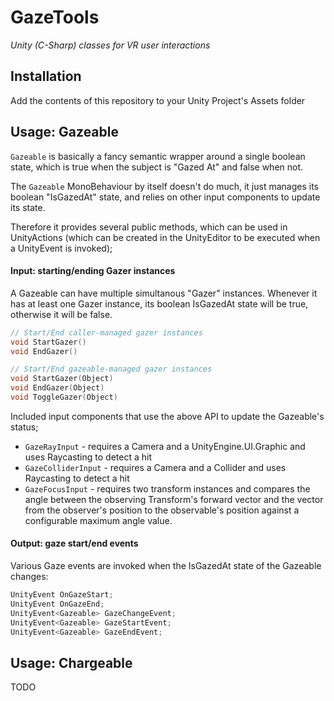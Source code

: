 # GazeTools
_Unity (C-Sharp) classes for VR user interactions_

## Installation
Add the contents of this repository to your Unity Project's Assets folder

## Usage: Gazeable
```Gazeable``` is basically a fancy semantic wrapper around a single boolean state, which is true when the subject is "Gazed At" and false when not.

The ```Gazeable``` MonoBehaviour by itself doesn't do much, it just manages its boolean "IsGazedAt" state, and relies on other input components to update its state.


Therefore it provides several public methods, which can be used in UnityActions (which can be created
in the UnityEditor to be executed when a UnityEvent is invoked);

#### Input: starting/ending Gazer instances
A Gazeable can have multiple simultanous "Gazer" instances. Whenever it has at least one Gazer instance, its boolean IsGazedAt state will be true, otherwise it will be false.


```c
// Start/End caller-managed gazer instances
void StartGazer()
void EndGazer()

// Start/End gazeable-managed gazer instances
void StartGazer(Object)
void EndGazer(Object)
void ToggleGazer(Object)
```

Included input components that use the above API to update the Gazeable's status;
 - ```GazeRayInput``` - requires a Camera and a UnityEngine.UI.Graphic and uses Raycasting to detect a hit
 - ```GazeColliderInput``` - requires a Camera and a Collider and uses Raycasting to detect a hit
 - ```GazeFocusInput``` - requires two transform instances and compares the angle between the observing Transform's forward vector and the vector from the observer's position to the observable's position against a configurable maximum angle value.

#### Output: gaze start/end events
Various Gaze events are invoked when the IsGazedAt state of the Gazeable changes:

```c
UnityEvent OnGazeStart;
UnityEvent OnGazeEnd;
UnityEvent<Gazeable> GazeChangeEvent;
UnityEvent<Gazeable> GazeStartEvent;
UnityEvent<Gazeable> GazeEndEvent;
```

## Usage: Chargeable
TODO
